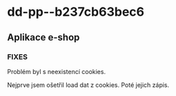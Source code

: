 # dd-pp--b237cb63bec6
## Aplikace e-shop




### FIXES
Problém byl s neexistencí cookies.

Nejprve jsem ošetřil load dat z cookies.
Poté jejich zápis.
